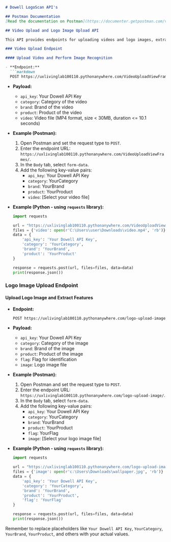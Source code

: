 ```markdown
# Dowell LogoScan API's

## Postman Documentation
[Read the documentation on Postman](https://documenter.getpostman.com/view/29895764/2s9YkgC4qX)

## Video Upload and Logo Image Upload API

This API provides endpoints for uploading videos and logo images, extracting features, and performing image recognition.

### Video Upload Endpoint

#### Upload Video and Perform Image Recognition

- **Endpoint:**
  ```markdown
  POST https://uxlivinglab100110.pythonanywhere.com/VideoUploadViewFrames/
  ```

- **Payload:**
  - `api_key`: Your Dowell API Key
  - `category`: Category of the video
  - `brand`: Brand of the video
  - `product`: Product of the video
  - `video`: Video file (MP4 format, size < 30MB, duration <= 10.1 seconds)

- **Example (Postman):**
  1. Open Postman and set the request type to `POST`.
  2. Enter the endpoint URL: `https://uxlivinglab100110.pythonanywhere.com/VideoUploadViewFrames/`.
  3. In the `Body` tab, select `form-data`.
  4. Add the following key-value pairs:
     - `api_key`: Your Dowell API Key
     - `category`: YourCategory
     - `brand`: YourBrand
     - `product`: YourProduct
     - `video`: [Select your video file]

- **Example (Python - using `requests` library):**
  ```python
  import requests

  url = "https://uxlivinglab100110.pythonanywhere.com/VideoUploadViewFrames/"
  files = {'video': open(r'C:\Users\user\Downloads\video.mp4', 'rb')}
  data = {
      'api_key': 'Your Dowell API Key',
      'category': 'YourCategory',
      'brand': 'YourBrand',
      'product': 'YourProduct'
  }

  response = requests.post(url, files=files, data=data)
  print(response.json())
  ```

### Logo Image Upload Endpoint

#### Upload Logo Image and Extract Features

- **Endpoint:**
  ```markdown
  POST https://uxlivinglab100110.pythonanywhere.com/logo-upload-image/
  ```

- **Payload:**
  - `api_key`: Your Dowell API Key
  - `category`: Category of the image
  - `brand`: Brand of the image
  - `product`: Product of the image
  - `flag`: Flag for identification
  - `image`: Logo image file

- **Example (Postman):**
  1. Open Postman and set the request type to `POST`.
  2. Enter the endpoint URL: `https://uxlivinglab100110.pythonanywhere.com/logo-upload-image/`.
  3. In the `Body` tab, select `form-data`.
  4. Add the following key-value pairs:
     - `api_key`: Your Dowell API Key
     - `category`: YourCategory
     - `brand`: YourBrand
     - `product`: YourProduct
     - `flag`: YourFlag
     - `image`: [Select your logo image file]

- **Example (Python - using `requests` library):**
  ```python
  import requests

  url = "https://uxlivinglab100110.pythonanywhere.com/logo-upload-image/"
  files = {'image': open(r'c:\Users\Downloads\wallpaper.jpg', 'rb')}
  data = {
      'api_key': 'Your Dowell API Key',
      'category': 'YourCategory',
      'brand': 'YourBrand',
      'product': 'YourProduct',
      'flag': 'YourFlag'
  }

  response = requests.post(url, files=files, data=data)
  print(response.json())
  ```

Remember to replace placeholders like `Your Dowell API Key`, `YourCategory`, `YourBrand`, `YourProduct`, and others with your actual values.
```